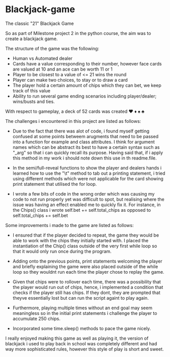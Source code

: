 # Blackjack-game
The classic "21" Blackjack Game

So as part of Milestone project 2 in the python course, the aim was to create a blackjack game.

The structure of the game was the following:

- Human vs Automated dealer
- Cards have a value corresponding to their number, however face cards are valued at 10 and an ace can be worth 11 or 1
- Player to be closest to a value of <= 21 wins the round
- Player can make two choices, to stay or to draw a card
- The player hold a certain amount of chips which they can bet, we keep track of this value
- Ability to run several game ending scenarios including player/dealer; wins/busts and ties.

With respect to gameplay, a deck of 52 cards was created ♥ ♦ ♠ ♣

The challenges i encountered in this project are listed as follows:

- Due to the fact that there was alot of code, i found myself getting confused at some points betweem arugments that need to be passed into 
a function for example and class attributes. I think for argument names which can be abstract its best to have a certain syntax such as "_arg"
so that i can quickly recall its purpose. Having said that, if i apply this method in my work i should note down this use in th readme.file.

- In the semi/full-reveal functions to show the player and dealers hands i learned how to use the "\t" method to tab out a printing statement,
i tried using different methods which were not applicable for the card showing print statement that utilised the for loop.

- I wrote a few bits of code in the wrong order which was causing my code to not run properly yet was difficult to spot, but realising where the issue
was having an effect enabled me to quickly fix it. For instance, in the Chips() class i wrote self.bet += self.total_chips as opposed to
self.total_chips += self.bet

Some improvements i made to the game are listed as follows:

- I ensured that if the player decided to repeat, the game they would be able to work with the chips they initially started with.
I placed the instantiation of the Chip() class outside of the very first while loop so that it would only run once during the program.

- Adding onto the previous points, print statements welcoming the player and briefly explaining the game were also placed outside of the while loop
so they wouldnt run each time the player chose to replay the game.

- Given that chips were to rollover each time, there was a possibility that the player would run out of chips, hence, i implemented a condition that checks
if the player still has chips. If they dont, they are prompted that theyve essentially lost but can run the script againt to play again.

- Furthermore, playing multiple times without an end goal may seem meaningless so in the initial print statements i challenge the player to accumulate 
250 chips.

- Incorporated some time.sleep() methods to pace the  game nicely.

I really enjoyed making this game as well as playing it, the version of blackjack i used to play back in school was completely different and had way more
sophisticated rules, however this style of play is short and sweet.
